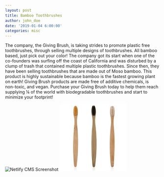 ```yaml
---
layout: post
title: Bamboo Toothbrushes
author: john_doe
date: '2019-01-04 6:00:00'
categories: misc
---
```

The company, the Giving Brush, is taking strides to promote plastic free
toothbrushes, through selling multiple designs of toothbrushes. All bamboo
based, just pick out your color! The company got its start when one of the
co-founders was surfing off the coast of California and was disturbed by a
clump of trash that contained multiple plastic toothbrushes. Since then, they
have been selling toothbrushes that are made out of Moso bamboo. This product
is highly sustainable because bamboo is the fastest growing plant on earth!
Giving Brush products are made free of additive chemicals, is non-toxic, and
vegan. Purchase your Giving Brush today to help them reach supplying ¼ of the
world with biodegradable toothbrushes and start to minimize your footprint!

![Netlify CMS Screenshot](/assets/img/uploads/screenshot-editor.jpg)
![Toothbrushes Photo](assets/img/uploads/toothbrushes.jpg)
